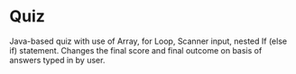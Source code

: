 # Quiz
Java-based quiz with use of Array, for Loop, Scanner input, nested If (else if) statement. Changes the final score and final outcome on basis of answers typed in by user.
